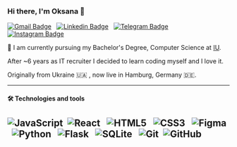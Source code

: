 ### Hi there, I'm Oksana 👋


[![Gmail Badge](https://img.shields.io/badge/Gmail-c14438?style=flat&logo=Gmail&logoColor=white)](mailto:opashkovska85@gmail.com "Connect via Email") &nbsp;
[![Linkedin Badge](https://img.shields.io/badge/LinkedIn-0072b1?style=flat&logo=Linkedin&logoColor=white)](https://www.linkedin.com/in/oksanapashkovska/  "Connect on LinkedIn") &nbsp;
[![Telegram Badge](https://img.shields.io/badge/Telegram-0088CC?style=flat&logo=Telegram&logoColor=white)](https://t.me/tinkabel999 "Contact on Telegram") &nbsp;
[![Instagram Badge](https://img.shields.io/badge/Instagram-E4405F?style=flat-square&logo=instagram&logoColor=white&link=https://www.instagram.com/oksana_pashkovska)](https://www.instagram.com/oksana_pashkovska/)

🌱 I am currently pursuing my Bachelor's Degree, Computer Science at [IU](https://www.iu-fernstudium.de/bachelor/computer-science/).

 After ~6 years as IT recruiter I decided to learn coding myself and I love it. 

 Originally from Ukraine :ukraine: , now live in Hamburg, Germany :de:.

---
#### 🛠  Technologies and tools

![JavaScript](https://img.shields.io/badge/-JavaScript-black?style=flat-square&logo=javascript)&nbsp;
![React](https://img.shields.io/badge/-React-black?style=flat-square&logo=react) &nbsp;
![HTML5](https://img.shields.io/badge/-HTML5-E34F26?style=flat-square&logo=html5&logoColor=white) &nbsp;
![CSS3](https://img.shields.io/badge/-CSS3-1572B6?style=flat-square&logo=css3) &nbsp;
![Figma](https://img.shields.io/badge/Figma-F24E1E?style=lat-square&logo=figma&logoColor=white) &nbsp;
![Python](https://img.shields.io/badge/-Python-black?style=flat-square&logo=Python) &nbsp;
![Flask](https://img.shields.io/badge/Flask-000000?style=flat-square&logo=flask&logoColor=white) &nbsp;
![SQLite](https://img.shields.io/badge/SQLite-07405E?style=flat-square&logo=sqlite&logoColor=white) &nbsp;
![Git](https://img.shields.io/badge/-Git-black?style=flat-square&logo=git)&nbsp;
![GitHub](https://img.shields.io/badge/-GitHub-181717?style=flat-square&logo=github)&nbsp;
---


<!--
**tinkabel85/tinkabel85** is a ✨ _special_ ✨ repository because its `README.md` (this file) appears on your GitHub profile.

Here are some ideas to get you started:

- 🔭 I’m currently working on ...
- 🌱 I’m currently learning ...
- 👯 I’m looking to collaborate on ...
- 🤔 I’m looking for help with ...
- 💬 Ask me about ...
- 📫 How to reach me: ...
- 😄 Pronouns: ...
- ⚡ Fun fact: ...
-->
